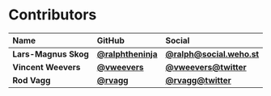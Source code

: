 # Contributors

| Name                 | GitHub                                                 | Social                                                     |
| :------------------- | :----------------------------------------------------- | :--------------------------------------------------------- |
| **Lars-Magnus Skog** | [**@ralphtheninja**](https://github.com/ralphtheninja) | [**@ralph@social.weho.st**](https://social.weho.st/@ralph) |
| **Vincent Weevers**  | [**@vweevers**](https://github.com/vweevers)           | [**@vweevers@twitter**](https://twitter.com/vweevers)      |
| **Rod Vagg**         | [**@rvagg**](https://github.com/rvagg)                 | [**@rvagg@twitter**](https://twitter.com/rvagg)            |
